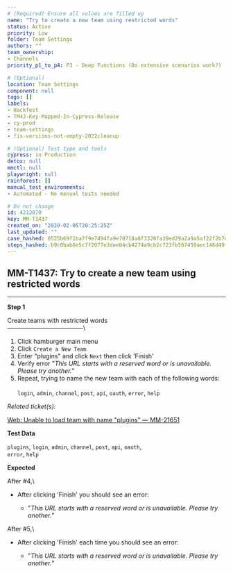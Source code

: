 ```yaml
---
# (Required) Ensure all values are filled up
name: "Try to create a new team using restricted words"
status: Active
priority: Low
folder: Team Settings
authors: ""
team_ownership: 
- Channels
priority_p1_to_p4: P3 - Deep Functions (Do extensive scenarios work?)

# (Optional)
location: Team Settings
component: null
tags: []
labels: 
- Hackfest
- TM4J-Key-Mapped-In-Cypress-Release
- cy-prod
- team-settings
- fix-versions-not-empty-2022cleanup

# (Optional) Test type and tools
cypress: in Production
detox: null
mmctl: null
playwright: null
rainforest: []
manual_test_environments: 
- Automated - No manual tests needed

# Do not change
id: 4212870
key: MM-T1437
created_on: "2020-02-05T20:25:25Z"
last_updated: ""
case_hashed: 0525b69f1ba7f9e7494fa9e70718a8f3320fa39ed29a2a9a5af22f2b7dac9a62e1419da8c22eb2b0331ccdbc3dcb8cd0
steps_hashed: b9c0bab8e5c7f2077e3dee04cb4274a9cb2c723fb567459aec146d49f25bacfe61cb794e798f39a92c767b0460b1f8ed
---
```


<!-- (Auto-generated) Based on frontmatter's "key" and "name" -->

## MM-T1437: Try to create a new team using restricted words

---

**Step 1**

Create teams with restricted words\
–––––––––––––––––––––––––\\

1. Click hamburger main menu
2. Click `Create a New Team`
3. Enter "plugins" and click `Next` then click 'Finish'
4. Verify error "_This URL starts with a reserved word or is unavailable. Please try another."_
5. Repeat, trying to name the new team with each of the following words:
   \
   \
   `login`, `admin`, `channel`, `post`, `api`, `oauth`, `error`, `help`

_Related ticket(s):_

[Web: Unable to load team with name "plugins" — MM-21651](https://mattermost.atlassian.net/browse/MM-21651)

**Test Data**

`plugins`, `login`, `admin`, `channel`, `post`, `api`, `oauth`,\
`error`, `help`

**Expected**

After #4,\\

- After clicking 'Finish' you should see an error:

  - "_This URL starts with a reserved word or is unavailable. Please try another._"

After #5,\\

- After clicking 'Finish' each time you should see an error:

  - "_This URL starts with a reserved word or is unavailable. Please try another._"
